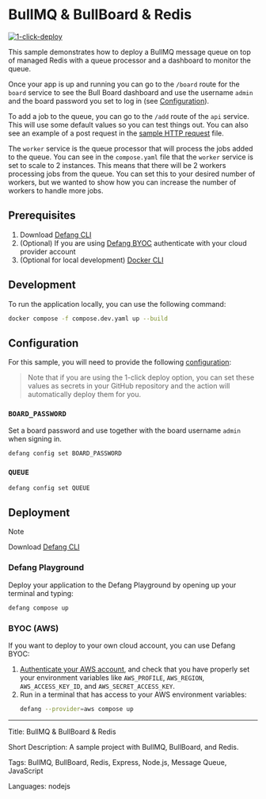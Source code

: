 # BullMQ & BullBoard & Redis

[![1-click-deploy](https://defang.io/deploy-with-defang.svg)](https://portal.defang.dev/redirect?url=https%3A%2F%2Fgithub.com%2Fnew%3Ftemplate_name%3Dsample-bullmq-bullboard-redis-template%26template_owner%3DDefangSamples)

This sample demonstrates how to deploy a BullMQ message queue on top of managed Redis with a queue processor and a dashboard to monitor the queue.

Once your app is up and running you can go to the `/board` route for the `board` service to see the Bull Board dashboard and use the username `admin` and the board password you set to log in (see [Configuration](#configuration)).

To add a job to the queue, you can go to the `/add` route of the `api` service. This will use some default values so you can test things out. You can also see an example of a post request in the [sample HTTP request](./api/add.test.http) file.

The `worker` service is the queue processor that will process the jobs added to the queue. You can see in the `compose.yaml` file that the `worker` service is set to scale to 2 instances. This means that there will be 2 workers processing jobs from the queue. You can set this to your desired number of workers, but we wanted to show how you can increase the number of workers to handle more jobs.

## Prerequisites

1. Download [Defang CLI](https://github.com/DefangLabs/defang)
2. (Optional) If you are using [Defang BYOC](https://docs.defang.io/docs/concepts/defang-byoc) authenticate with your cloud provider account
3. (Optional for local development) [Docker CLI](https://docs.docker.com/engine/install/)

## Development

To run the application locally, you can use the following command:

```bash
docker compose -f compose.dev.yaml up --build
```

## Configuration

For this sample, you will need to provide the following [configuration](https://docs.defang.io/docs/concepts/configuration): 

> Note that if you are using the 1-click deploy option, you can set these values as secrets in your GitHub repository and the action will automatically deploy them for you.

### `BOARD_PASSWORD`
Set a board password and use together with the board username `admin` when signing in.
```bash
defang config set BOARD_PASSWORD
```

### `QUEUE`
```bash
defang config set QUEUE
```

## Deployment

> [!NOTE]
> Download [Defang CLI](https://github.com/DefangLabs/defang)

### Defang Playground

Deploy your application to the Defang Playground by opening up your terminal and typing:
```bash
defang compose up
```

### BYOC (AWS)

If you want to deploy to your own cloud account, you can use Defang BYOC:

1. [Authenticate your AWS account](https://docs.aws.amazon.com/cli/latest/userguide/cli-chap-configure.html), and check that you have properly set your environment variables like `AWS_PROFILE`, `AWS_REGION`, `AWS_ACCESS_KEY_ID`, and `AWS_SECRET_ACCESS_KEY`.
2. Run in a terminal that has access to your AWS environment variables:
    ```bash
    defang --provider=aws compose up
    ```

---

Title: BullMQ & BullBoard & Redis

Short Description: A sample project with BullMQ, BullBoard, and Redis.

Tags: BullMQ, BullBoard, Redis, Express, Node.js, Message Queue, JavaScript

Languages: nodejs
